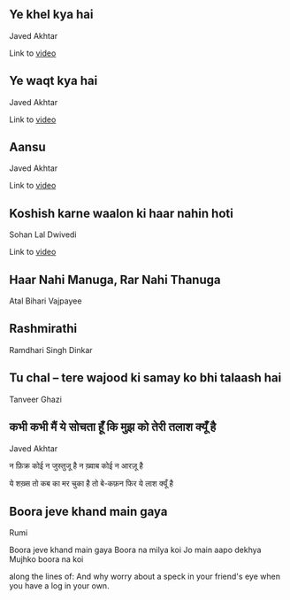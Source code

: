 <!-- ---
sidebar_position: 2
--- -->

## Ye khel kya hai
Javed Akhtar

Link to [video](https://www.youtube.com/watch?v=E9TWsISngA8)


## Ye waqt kya hai
Javed Akhtar

Link to [video](https://www.youtube.com/watch?v=3xmg1I2u7Rc)

## Aansu
Javed Akhtar

Link to [video](https://www.youtube.com/watch?v=Z5nuM0U5p6w)

## Koshish karne waalon ki haar nahin hoti
Sohan Lal Dwivedi

Link to [video](https://www.youtube.com/watch?v=F8SYIhMM8RA)

## Haar Nahi Manuga, Rar Nahi Thanuga
Atal Bihari Vajpayee

## Rashmirathi
Ramdhari Singh Dinkar 

## Tu chal – tere wajood ki samay ko bhi talaash hai
Tanveer Ghazi

## कभी कभी मैं ये सोचता हूँ कि मुझ को तेरी तलाश क्यूँ है
Javed Akhtar

न फ़िक्र कोई न जुस्तुजू है न ख़्वाब कोई न आरज़ू है

ये शख़्स तो कब का मर चुका है तो बे-कफ़न फिर ये लाश क्यूँ है

## Boora jeve khand main gaya
Rumi

Boora jeve khand main gaya
Boora na milya koi
Jo main aapo dekhya
Mujhko boora na koi

along the lines of:
And why worry about a speck in your friend's eye when you have a log in your own.